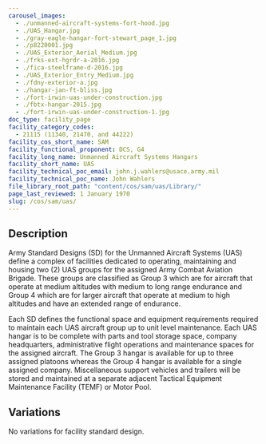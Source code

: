 ```yaml
---
carousel_images:
  - ./unmanned-aircraft-systems-fort-hood.jpg
  - ./UAS_Hangar.jpg
  - ./gray-eagle-hangar-fort-stewart_page_1.jpg
  - ./p8220001.jpg
  - ./UAS_Exterior_Aerial_Medium.jpg
  - ./frks-ext-hgrdr-a-2016.jpg
  - ./fica-steelframe-d-2016.jpg
  - ./UAS_Exterior_Entry_Medium.jpg
  - ./fdny-exterior-a.jpg
  - ./hangar-jan-ft-bliss.jpg
  - ./fort-irwin-uas-under-construction.jpg
  - ./fbtx-hangar-2015.jpg
  - ./fort-irwin-uas-under-construction-1.jpg
doc_type: facility_page
facility_category_codes:
  - 21115 (11340, 21470, and 44222)
facility_cos_short_name: SAM
facility_functional_proponent: DCS, G4
facility_long_name: Unmanned Aircraft Systems Hangars
facility_short_name: UAS
facility_technical_poc_email: john.j.wahlers@usace.army.mil
facility_technical_poc_name: John Wahlers
file_library_root_path: "content/cos/sam/uas/Library/"
page_last_reviewed: 1 January 1970
slug: /cos/sam/uas/
---
```


## Description

Army Standard Designs (SD) for the Unmanned Aircraft Systems (UAS) define a complex of facilities dedicated to operating, maintaining and housing two (2) UAS groups for the assigned Army Combat Aviation Brigade. These groups are classified as Group 3 which are for aircraft that operate at medium altitudes with medium to long range endurance and Group 4 which are for larger aircraft that operate at medium to high altitudes and have an extended range of endurance.

Each SD defines the functional space and equipment requirements required to maintain each UAS aircraft group up to unit level maintenance. Each UAS hangar is to be complete with parts and tool storage space, company headquarters, administrative flight operations and maintenance spaces for the assigned aircraft. The Group 3 hangar is available for up to three assigned platoons whereas the Group 4 hangar is available for a single assigned company. Miscellaneous support vehicles and trailers will be stored and maintained at a separate adjacent Tactical Equipment Maintenance Facility (TEMF) or Motor Pool.

## Variations

No variations for facility standard design.
